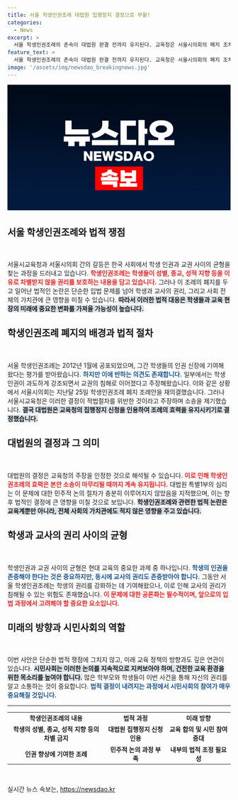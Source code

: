 ```yaml
---
title: 서울 학생인권조례 대법원 집행정지 결정으로 부활!
categories:
  - News
excerpt: >
  서울 학생인권조례의 존속이 대법원 판결 전까지 유지된다. 교육청은 서울시의회의 폐지 조치를 두고 법적 공방에 나섰고, 이는 학생 권리를 둘러싼 뜨거운 논쟁의 서막이다. 클릭해 더 알아보세요!
feature_text: >
  서울 학생인권조례의 존속이 대법원 판결 전까지 유지된다. 교육청은 서울시의회의 폐지 조치를 두고 법적 공방에 나섰고, 이는 학생 권리를 둘러싼 뜨거운 논쟁의 서막이다. 클릭해 더 알아보세요!
image: '/assets/img/newsdao_breakingnews.jpg'
---
```


<p><img src="/assets/img/newsdao_breakingnews.jpg" alt="bookingtag 속보" /></p>

<h2 data-ke-size="size26">서울 학생인권조례와 법적 쟁점</h2>

<p data-ke-size="size16">&nbsp;</p>

<p>서울시교육청과 서울시의회 간의 갈등은 한국 사회에서 학생 인권과 교권 사이의 균형을 찾는 과정을 드러내고 있습니다. <b><span style="color: #ee2323;">학생인권조례는 학생들이 성별, 종교, 성적 지향 등을 이유로 차별받지 않을 권리를 보호하는 내용을 담고 있습니다.</span></b> 그러나 이 조례의 폐지를 두고 일어난 법적인 논란은 단순한 입법 문제를 넘어 학생과 교사의 권리, 그리고 사회 전체의 가치관에 큰 영향을 미칠 수 있습니다. <b><span style="background-color: #21538527;">따라서 이러한 법적 대응은 학생들과 교육 현장의 미래에 중요한 변화를 가져올 가능성이 높습니다.</span></b> </p>

<h2 data-ke-size="size26">학생인권조례 폐지의 배경과 법적 절차</h2>

<p data-ke-size="size16">&nbsp;</p>

<p>서울 학생인권조례는 2012년 1월에 공포되었으며, 그간 학생들의 인권 신장에 기여해 왔다는 평가를 받아왔습니다. <b><span style="color: #1a5490;">하지만 이에 반하는 의견도 존재합니다.</span></b> 일부에서는 학생 인권이 과도하게 강조되면서 교권의 침해로 이어졌다고 주장해왔습니다. 이와 같은 상황에서 서울시의회는 지난달 25일 학생인권조례 폐지 조례안을 재의결했습니다. 그러나 서울시교육청은 이러한 결정이 적법절차를 위반한 것이라고 주장하며 소송을 제기했습니다. <b><span style="background-color: #21538527;">결국 대법원은 교육청의 집행정지 신청을 인용하여 조례의 효력을 유지시키기로 결정했습니다.</span></b></p>

<h2 data-ke-size="size26">대법원의 결정과 그 의미</h2>

<p data-ke-size="size16">&nbsp;</p>

<p>대법원의 결정은 교육청의 주장을 인정한 것으로 해석될 수 있습니다. <b><span style="color: #ee2323;">이로 인해 학생인권조례의 효력은 본안 소송이 마무리될 때까지 계속 유지됩니다.</span></b> 대법원 특별1부의 심리는 이 문제에 대한 민주적 논의 절차가 충분히 이루어지지 않았음을 지적했으며, 이는 향후 법적인 결정에 큰 영향을 미칠 것으로 보입니다. <b><span style="background-color: #21538527;">학생인권조례와 관련한 법적 논란은 교육계뿐만 아니라, 전체 사회의 가치관에도 적지 않은 영향을 주고 있습니다.</span></b></p>

<h2 data-ke-size="size26">학생과 교사의 권리 사이의 균형</h2>

<p data-ke-size="size16">&nbsp;</p>

<p>학생인권과 교권 사이의 균형은 현대 교육의 중요한 과제 중 하나입니다. <b><span style="color: #1a5490;">학생의 인권을 존중해야 한다는 것은 중요하지만, 동시에 교사의 권리도 존중받아야 합니다.</span></b> 그동안 서울 학생인권조례는 학생의 권리를 강화하는 데 기여해왔으나, 이로 인해 교사의 권리가 침해될 수 있는 위험도 존재했습니다. <b><span style="color: #ee2323;">이 문제에 대한 공론화는 필수적이며, 앞으로의 입법 과정에서 고려해야 할 중요한 요소입니다.</span></b></p>

<h2 data-ke-size="size26">미래의 방향과 시민사회의 역할</h2>

<p data-ke-size="size16">&nbsp;</p>

<p>이번 사안은 단순한 법적 쟁점에 그치지 않고, 미래 교육 정책의 방향과도 깊은 연관이 있습니다. <b><span style="background-color: #21538527;">시민사회는 이러한 논의를 지속적으로 지켜보아야 하며, 건전한 교육 환경을 위한 목소리를 높여야 합니다.</span></b> 많은 학부모와 학생들이 이번 사건을 통해 자신의 권리를 알고 소통하는 것이 중요합니다. <b><span style="color: #1a5490;">법적 결정이 내려지는 과정에서 시민사회의 참여가 매우 중요해질 것입니다.</span></b></p>

<hr>

<table>
    <tr>
        <td style="text-align: center; height: 17px;"><b>학생인권조례의 내용</b></td>
        <td style="text-align: center; height: 17px;"><b>법적 과정</b></td>
        <td style="text-align: center; height: 17px;"><b>미래 방향</b></td>
    </tr>
    <tr>
        <td style="text-align: center; height: 17px;"><b>학생의 성별, 종교, 성적 지향 등의 차별 금지</b></td>
        <td style="text-align: center; height: 17px;"><b>대법원 집행정지 신청 인용</b></td>
        <td style="text-align: center; height: 17px;"><b>교육 합의 및 시민 참여 증대</b></td>
    </tr>
    <tr>
        <td style="text-align: center; height: 17px;"><b>인권 향상에 기여한 조례</b></td>
        <td style="text-align: center; height: 17px;"><b>민주적 논의 과정 부족</b></td>
        <td style="text-align: center; height: 17px;"><b>내부의 법적 조정 필요성</b></td>
    </tr>
</table>

<p data-ke-size="size16">&nbsp;</p>
실시간 뉴스 속보는, <a href="https://newsdao.kr" rel="dofollow">https://newsdao.kr</a>


